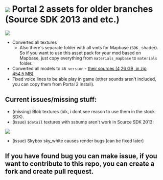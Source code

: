 # ![](https://cdn.discordapp.com/attachments/619231812987650059/951440586450272256/portal2-9.png) Portal 2 assets for older branches (Source SDK 2013 and etc.)

![](https://cdn.discordapp.com/attachments/619231812987650059/950815314218729472/unknown.png)

* Converted all textures 
  * Also there's separate folder with all vmts for Mapbase (`SDK_` shader). So if you want to use this asset pack for your mod based on Mapbase, just copy everything from `materials_mapbase` to `materials` folder.
* Converted all models to `48 version` - [their sources (4,26 GB, in zip 454,5 MB)](https://mega.nz/file/YRMEwLRa#JUXfRouYCdwhEXBT226BhFXxr1HubafskjQbq6Sz1b4).
* Fixed voice lines to be able play in game (other sounds aren't included, you can copy them from Portal 2 install).


## Current issues/missing stuff:

* (missing) Blob textures (idk, i dont see reason to use them in the stock SDK).
* (issue) `$detail` textures with ssbump aren't work in Source SDK 2013:

![](https://cdn.discordapp.com/attachments/619231812987650059/951191799534329866/bumpmap.png)


* (issue) Skybox sky_white causes render bugs (can be fixed later)


## If you have found bug you can make issue, if you want to contribute to this repo, you can create a fork and create pull request.